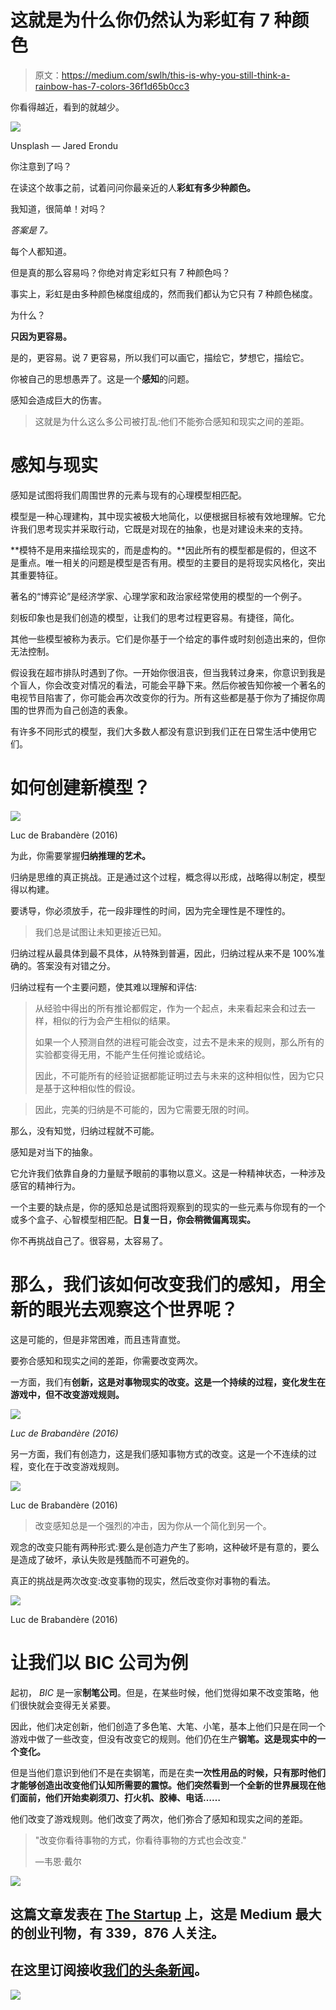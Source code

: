 # 这就是为什么你仍然认为彩虹有 7 种颜色

> 原文：<https://medium.com/swlh/this-is-why-you-still-think-a-rainbow-has-7-colors-36f1d65b0cc3>

你看得越近，看到的就越少。

![](img/c7fb3330516d6743879b5ad874d856b9.png)

Unsplash — Jared Erondu

你注意到了吗？

在读这个故事之前，试着问问你最亲近的人**彩虹有多少种颜色。**

我知道，很简单！对吗？

*答案是 7。*

每个人都知道。

但是真的那么容易吗？你绝对肯定彩虹只有 7 种颜色吗？

事实上，彩虹是由多种颜色梯度组成的，然而我们都认为它只有 7 种颜色梯度。

为什么？

**只因为更容易。**

是的，更容易。说 7 更容易，所以我们可以画它，描绘它，梦想它，描绘它。

你被自己的思想愚弄了。这是一个**感知**的问题。

感知会造成巨大的伤害。

> 这就是为什么这么多公司被打乱:他们不能弥合感知和现实之间的差距。

# 感知与现实

感知是试图将我们周围世界的元素与现有的心理模型相匹配。

模型是一种心理建构，其中现实被极大地简化，以便根据目标被有效地理解。它允许我们思考现实并采取行动，它既是对现在的抽象，也是对建设未来的支持。

**模特不是用来描绘现实的，而是虚构的。**因此所有的模型都是假的，但这不是重点。唯一相关的问题是模型是否有用。模型的主要目的是将现实风格化，突出其重要特征。

著名的“博弈论”是经济学家、心理学家和政治家经常使用的模型的一个例子。

刻板印象也是我们创造的模型，让我们的思考过程更容易。有捷径，简化。

其他一些模型被称为表示。它们是你基于一个给定的事件或时刻创造出来的，但你无法控制。

假设我在超市排队时遇到了你。一开始你很沮丧，但当我转过身来，你意识到我是个盲人，你会改变对情况的看法，可能会平静下来。然后你被告知你被一个著名的电视节目陷害了，你可能会再次改变你的行为。所有这些都是基于你为了捕捉你周围的世界而为自己创造的表象。

有许多不同形式的模型，我们大多数人都没有意识到我们正在日常生活中使用它们。

# 如何创建新模型？

![](img/5f7fa1c5fa53e6502bfbd08a4fdf6504.png)

Luc de Brabandère (2016)

为此，你需要掌握**归纳推理的艺术。**

归纳是思维的真正挑战。正是通过这个过程，概念得以形成，战略得以制定，模型得以构建。

要诱导，你必须放手，花一段非理性的时间，因为完全理性是不理性的。

> 我们总是试图让未知更接近已知。

归纳过程从最具体到最不具体，从特殊到普遍，因此，归纳过程从来不是 100%准确的。答案没有对错之分。

归纳过程有一个主要问题，使其难以理解和评估:

> 从经验中得出的所有推论都假定，作为一个起点，未来看起来会和过去一样，相似的行为会产生相似的结果。
> 
> 如果一个人预测自然的进程可能会改变，过去不是未来的规则，那么所有的实验都变得无用，不能产生任何推论或结论。
> 
> 因此，不可能所有的经验证据都能证明过去与未来的这种相似性，因为它只是基于这种相似性的假设。

> 因此，完美的归纳是不可能的，因为它需要无限的时间。

那么，没有知觉，归纳过程就不可能。

感知是对当下的抽象。

它允许我们依靠自身的力量赋予眼前的事物以意义。这是一种精神状态，一种涉及感官的精神行为。

一个主要的缺点是，你的感知总是试图将观察到的现实的一些元素与你现有的一个或多个盒子、心智模型相匹配。**日复一日，你会稍微偏离现实。**

你不再挑战自己了。很容易，太容易了。

# **那么，我们该如何改变我们的感知，用全新的眼光去观察这个世界呢？**

这是可能的，但是非常困难，而且违背直觉。

要弥合感知和现实之间的差距，你需要改变两次。

一方面，我们有**创新，这是对事物现实的改变。这是一个持续的过程，变化发生在游戏中，但不改变游戏规则。**

![](img/874027954119852f08457f96c94a6576.png)

*Luc de Brabandère (2016)*

另一方面，我们有创造力，这是我们感知事物方式的改变。这是一个不连续的过程，变化在于改变游戏规则。

![](img/4bd4df2f4c4f65d39c229bddc8516906.png)

Luc de Brabandère (2016)

> 改变感知总是一个强烈的冲击，因为你从一个简化到另一个。

观念的改变只能有两种形式:要么是创造力产生了影响，这种破坏是有意的，要么是造成了破坏，承认失败是残酷而不可避免的。

真正的挑战是两次改变:改变事物的现实，然后改变你对事物的看法。

![](img/cafe6a418dd55aeedd4a282b6f7b45f3.png)

Luc de Brabandère (2016)

# 让我们以 BIC 公司为例

起初， *BIC* 是一家**制笔公司**。但是，在某些时候，他们觉得如果不改变策略，他们很快就会变得无关紧要。

因此，他们决定创新，他们创造了多色笔、大笔、小笔，基本上他们只是在同一个游戏中做了一些改变，但没有改变它的规则。他们仍在生产**钢笔。这是现实中的一个变化。**

但是当他们意识到他们不是在卖钢笔，而是在卖**一次性用品的时候，只有那时他们才能够创造出改变他们认知所需要的震惊。他们突然看到一个全新的世界展现在他们面前，他们开始卖剃须刀、打火机、胶棒、电话……**

他们改变了游戏规则。他们改变了两次，他们弥合了感知和现实之间的差距。

> "改变你看待事物的方式，你看待事物的方式也会改变."
> 
> —韦恩·戴尔

[![](img/308a8d84fb9b2fab43d66c117fcc4bb4.png)](https://medium.com/swlh)

## 这篇文章发表在 [The Startup](https://medium.com/swlh) 上，这是 Medium 最大的创业刊物，有 339，876 人关注。

## 在这里订阅接收[我们的头条新闻](http://growthsupply.com/the-startup-newsletter/)。

[![](img/b0164736ea17a63403e660de5dedf91a.png)](https://medium.com/swlh)